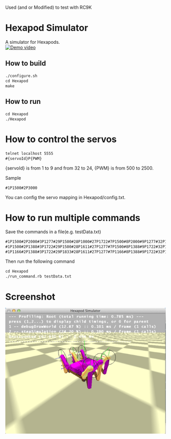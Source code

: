 Used (and or Modified) to test with RC9K
# Hexapod Simulator
A simulator for Hexapods.  
[![Demo video](http://img.youtube.com/vi/59QpA3tUnTU/0.jpg)](http://www.youtube.com/watch?v=59QpA3tUnTU)

## How to build

```
./configure.sh
cd Hexapod
make
```

## How to run
```
cd Hexapod
./Hexapod
```
# How to control the servos
```
telnet localhost 5555
#{servoId}P{PWM}  
```
{servoId} is from 1 to 9 and from 32 to 24, {PWM} is from 500 to 2500.

Sample
```
#1P1500#2P3000
```

You can config the servo mapping in Hexapod/config.txt.


# How to run multiple commands
Save the commands in a file(e.g. testData.txt)
```
#1P1500#2P2000#3P1277#29P1500#28P1000#27P1722#7P1500#8P2000#9P1277#32P1833#31P1611#30P1277#4P1166#5P1388#6P1722#26P1833#25P1611#24P1277T400\r\n
#1P1500#2P1388#3P1722#29P1500#28P1611#27P1277#7P1500#8P1388#9P1722#32P1833#31P1000#30P1722#4P1166#5P2000#6P1277#26P1833#25P1000#24P1722T400\r\n
#1P1166#2P1388#3P1722#29P1833#28P1611#27P1277#7P1166#8P1388#9P1722#32P1500#31P1000#30P1722#4P1500#5P2000#6P1277#26P1500#25P1000#24P1722T400\r\n

```

Then run the following command
```
cd Hexapod
./run_command.rb testData.txt
```

# Screenshot
![Screenshot](screenshots/screenshot.png)
